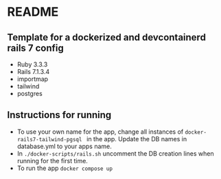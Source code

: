 # README

## Template for a dockerized and devcontainerd rails 7 config

  - Ruby 3.3.3
  - Rails 7.1.3.4
  - importmap
  - tailwind
  - postgres

## Instructions for running

  * To use your own name for the app, change all instances of `docker-rails7-tailwind-pgsql
` in the app. Update the DB names in database.yml to your apps name.
  * In `./docker-scripts/rails.sh` uncomment the DB creation lines when running for the first time.
  * To run the app `docker compose up`
